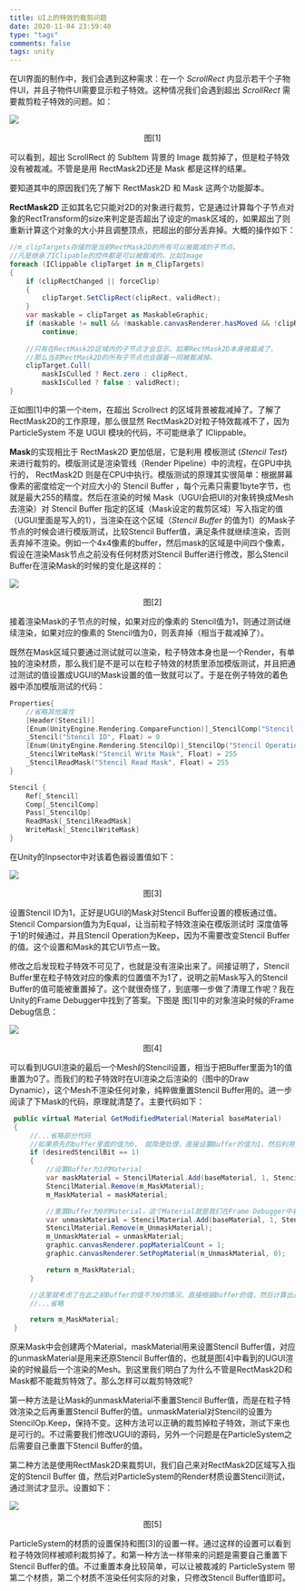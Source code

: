 ```yaml
---
title: UI上的特效的裁剪问题
date: 2020-11-04 23:59:40
type: "tags"
comments: false
tags: unity
---
```


在UI界面的制作中，我们会遇到这种需求：在一个 *ScrollRect* 内显示若干个子物件UI，并且子物件UI需要显示粒子特效。这种情况我们会遇到超出 *ScrollRect* 需要裁剪粒子特效的问题。如：

![](images/unity_particlesystem_mask/1.png)

<center>图[1]</center>

可以看到，超出 ScrollRect 的 SubItem 背景的 Image 裁剪掉了，但是粒子特效没有被裁减。不管是是用 RectMask2D还是 Mask 都是这样的结果。

要知道其中的原因我们先了解下 RectMask2D 和 Mask 这两个功能脚本。

**RectMask2D**  正如其名它只能对2D的对象进行裁剪，它是通过计算每个子节点对象的RectTransform的size来判定是否超出了设定的mask区域的，如果超出了则重新计算这个对象的大小并且调整顶点，把超出的部分丢弃掉。大概的操作如下：

```csharp
//m_clipTargets存储的是当前RectMask2D的所有可以被裁减的子节点。
//凡是继承了IClipable的控件都是可以被裁减的，比如Image
foreach (IClippable clipTarget in m_ClipTargets)
{
    if (clipRectChanged || forceClip)
    {
        clipTarget.SetClipRect(clipRect, validRect);
    }
    var maskable = clipTarget as MaskableGraphic;
    if (maskable != null && !maskable.canvasRenderer.hasMoved && !clipRectChanged)
        continue;
 
	//只有在RectMask2D区域内的子节点才会显示。如果RectMask2D本身被裁减了，
    //那么当前RectMask2D的所有子节点也会跟着一同被裁减掉。
    clipTarget.Cull(
        maskIsCulled ? Rect.zero : clipRect,
        maskIsCulled ? false : validRect);
}

```

正如图[1]中的第一个item，在超出 Scrollrect 的区域背景被裁减掉了。了解了 RectMask2D的工作原理，那么很显然 RectMask2D对粒子特效裁减不了，因为 ParticleSystem 不是 UGUI 模块的代码，不可能继承了 IClippable。

**Mask**的实现相比于 RectMask2D 更加低层，它是利用 模板测试 (*Stencil Test*) 来进行裁剪的。模版测试是渲染管线（Render Pipeline）中的流程，在GPU中执行的， RectMask2D 则是在CPU中执行。模版测试的原理其实很简单：根据屏幕像素的密度给定一个对应大小的 Stencil Buffer ，每个元素只需要1byte字节，也就是最大255的精度。然后在渲染的时候 Mask（UGUI会把UI的对象转换成Mesh去渲染）对 Stencil Buffer 指定的区域（Mask设定的裁剪区域）写入指定的值（UGUI里面是写入的1），当渲染在这个区域（*Stencil Buffer* 的值为1）的Mask子节点的时候会进行模版测试，比较Stencil Buffer值，满足条件就继续渲染，否则丢弃掉不渲染。例如一个4x4像素的buffer，然后mask的区域是中间四个像素，假设在渲染Mask节点之前没有任何材质对Stencil Buffer进行修改，那么Stencil Buffer在渲染Mask的时候的变化是这样的：

![](images/unity_particlesystem_mask/2.png)

<center>图[2]</center>

接着渲染Mask的子节点的时候，如果对应的像素的 Stencil值为1，则通过测试继续渲染，如果对应的像素的 Stencil值为0，则丢弃掉（相当于裁减掉了）。

既然在Mask区域只要通过测试就可以渲染，粒子特效本身也是一个Render，有单独的渲染材质，那么我们是不是可以在粒子特效的材质里添加模版测试，并且把通过测试的值设置成UGUI的Mask设置的值一致就可以了。于是在例子特效的着色器中添加模版测试的代码：

```c++
Properties{
    //省略其他属性
	[Header(Stencil)]
	[Enum(UnityEngine.Rendering.CompareFunction)]_StencilComp("Stencil Comparison", Float) = 8
	_Stencil("Stencil ID", Float) = 0
	[Enum(UnityEngine.Rendering.StencilOp)]_StencilOp("Stencil Operation", Float) = 0
	_StencilWriteMask("Stencil Write Mask", Float) = 255
	_StencilReadMask("Stencil Read Mask", Float) = 255
}

Stencil {
	Ref[_Stencil]
	Comp[_StencilComp]
	Pass[_StencilOp]
	ReadMask[_StencilReadMask]
	WriteMask[_StencilWriteMask]
}
```

在Unity的Inpsector中对该着色器设置值如下：

![](images/unity_particlesystem_mask/3.png)

<center>图[3]</center>

设置Stencil ID为1，正好是UGUI的Mask对Stencil Buffer设置的模板通过值。Stencil Comparsion值为为Equal，让当前粒子特效渲染在模版测试时 深度值等于1的时候通过，并且Stencil Operation为Keep，因为不需要改变Stencil Buffer的值。这个设置和Mask的其它UI节点一致。

修改之后发现粒子特效不可见了，也就是没有渲染出来了。间接证明了，Stencil Buffer里在粒子特效对应的像素的位置值不为1了，说明之前Mask写入的Stencil Buffer的值可能被重置掉了。这个就很奇怪了，到底哪一步做了清理工作呢？我在Unity的Frame Debugger中找到了答案。下图是 图[1]中的对象渲染时候的Frame Debug信息：

![](images/unity_particlesystem_mask/4.png)

<center>图[4]</center>

可以看到UGUI渲染的最后一个Mesh的Stencil设置，相当于把Buffer里面为1的值重置为0了。而我们的粒子特效时在UI渲染之后渲染的（图中的Draw Dynamic），这个Mesh不渲染任何对象，纯粹做重置Stencil Buffer用的。进一步阅读了下Mask的代码，原理就清楚了。主要代码如下：

```csharp
 public virtual Material GetModifiedMaterial(Material baseMaterial)
 {
     //...省略部分代码
     //如果原先的buffer里面的值为0， 就简便处理，直接设置Buffer的值为1，然后利用另外一个Material来直接重置Buffer的值。
     if (desiredStencilBit == 1)
     {
         //设置Buffer为1的Material
         var maskMaterial = StencilMaterial.Add(baseMaterial, 1, StencilOp.Replace, CompareFunction.Always, m_ShowMaskGraphic ? ColorWriteMask.All : 0);
         StencilMaterial.Remove(m_MaskMaterial);
         m_MaskMaterial = maskMaterial;

         //重置Buffer为0的Material，这个Material就是我们在Frame Debugger中看到的UGUI渲染对象的最后一个Mesh
         var unmaskMaterial = StencilMaterial.Add(baseMaterial, 1, StencilOp.Zero, CompareFunction.Always, 0);
         StencilMaterial.Remove(m_UnmaskMaterial);
         m_UnmaskMaterial = unmaskMaterial;
         graphic.canvasRenderer.popMaterialCount = 1;
         graphic.canvasRenderer.SetPopMaterial(m_UnmaskMaterial, 0);

         return m_MaskMaterial;
     }

     //这里就考虑了在此之前Buffer的值不为0的情况，直接根据Buffer的值，然后计算出比现有Buffer值大的素数值（3，7 ...）
     //...省略

     return m_MaskMaterial;
 }
```

原来Mask中会创建两个Material，maskMaterial用来设置Stencil Buffer值，对应的unmaskMaterial是用来还原Stencil Buffer值的，也就是图[4]中看到的UGUI渲染的时候最后一个渲染的Mesh。到这里我们明白了为什么不管是RectMask2D和Mask都不能裁剪特效了。那么怎样可以裁剪特效呢?

第一种方法是让Mask的unmaskMaterial不重置Stencil Buffer值，而是在粒子特效渲染之后再重置Stencil Buffer的值。unmaskMaterial对Stencil的设置为StencilOp.Keep，保持不变。这种方法可以正确的裁剪掉粒子特效，测试下来也是可行的。不过需要我们修改UGUI的源码，另外一个问题是在ParticleSystem之后需要自己重置下Stencil Buffer的值。

第二种方法是使用RectMask2D来裁剪UI，我们自己来对RectMask2D区域写入指定的Stencil Buffer 值，然后对ParticleSystem的Render材质设置Stencil测试，通过测试才显示。设置如下：

![](images/unity_particlesystem_mask/5.png)

<center>图[5]</center>

ParticleSystem的材质的设置保持和图[3]的设置一样。通过这样的设置可以看到粒子特效同样被顺利裁剪掉了。和第一种方法一样带来的问题是需要自己重置下Stencil Buffer的值。不过重置本身比较简单，可以让被裁减的 ParticleSystem 带第二个材质，第二个材质不渲染任何实际的对象，只修改Stencil Buffer值即可。

